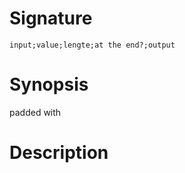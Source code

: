 # Signature
```vikid-signature
input;value;lengte;at the end?;output
```

# Synopsis
padded with

# Description
